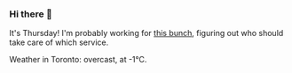 ### Hi there :wave:

It's Thursday! I'm probably working for [this bunch](https://github.com/kohofinancial), figuring out who should take care of which service.

Weather in Toronto: overcast, at -1°C.
